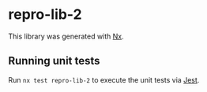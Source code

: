 # repro-lib-2

This library was generated with [Nx](https://nx.dev).

## Running unit tests

Run `nx test repro-lib-2` to execute the unit tests via [Jest](https://jestjs.io).
